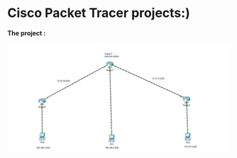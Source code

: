 <html>
  <head>
    <meata charset="UT-8" />
  <body>
    <h1>Cisco Packet Tracer projects:)</h1>
    <div>
      <h4>The project :</h4>
     <img src="002.png" alt="0" />
    </div>
  </body>
</html>
